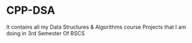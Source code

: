 # CPP-DSA
It contains all my Data Structures &amp; Algorithms course Projects that I am doing in 3rd Semester Of BSCS

